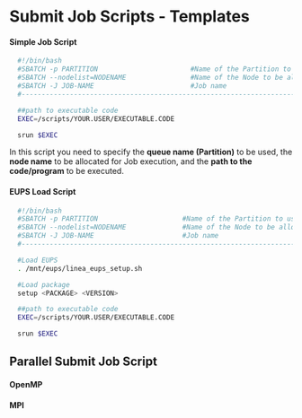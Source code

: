 # Submit Job Scripts - Templates

#### Simple Job Script

```bash
  #!/bin/bash
  #SBATCH -p PARTITION                       #Name of the Partition to use
  #SBATCH --nodelist=NODENAME                #Name of the Node to be allocated
  #SBATCH -J JOB-NAME                        #Job name
  #----------------------------------------------------------------------------#

  ##path to executable code
  EXEC=/scripts/YOUR.USER/EXECUTABLE.CODE

  srun $EXEC
```

In this script you need to specify the **queue name (Partition)** to be used, the **node name** to be allocated for Job execution, and the **path to the code/program** to be executed.

#### EUPS Load Script

```bash
  #!/bin/bash
  #SBATCH -p PARTITION                     #Name of the Partition to use
  #SBATCH --nodelist=NODENAME              #Name of the Node to be allocated
  #SBATCH -J JOB-NAME                      #Job name
  #----------------------------------------------------------------------------#

  #Load EUPS
  . /mnt/eups/linea_eups_setup.sh

  #Load package
  setup <PACKAGE> <VERSION>

  ##path to executable code
  EXEC=/scripts/YOUR.USER/EXECUTABLE.CODE

  srun $EXEC
```

## Parallel Submit Job Script

#### OpenMP


#### MPI
